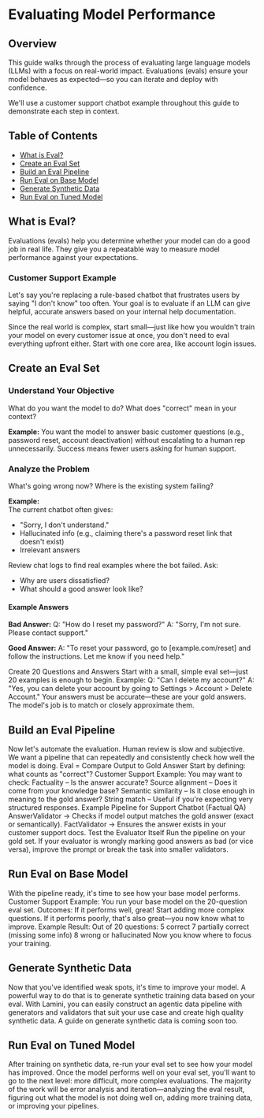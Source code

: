 # Evaluating Model Performance

## Overview
This guide walks through the process of evaluating large language models (LLMs) with a focus on real-world impact. Evaluations (evals) ensure your model behaves as expected—so you can iterate and deploy with confidence.

We'll use a customer support chatbot example throughout this guide to demonstrate each step in context.

## Table of Contents
- [What is Eval?](#what-is-eval)
- [Create an Eval Set](#create-an-eval-set)
- [Build an Eval Pipeline](#build-an-eval-pipeline)
- [Run Eval on Base Model](#run-eval-on-base-model)
- [Generate Synthetic Data](#generate-synthetic-data)
- [Run Eval on Tuned Model](#run-eval-on-tuned-model)

## What is Eval?
Evaluations (evals) help you determine whether your model can do a good job in real life. They give you a repeatable way to measure model performance against your expectations.

### Customer Support Example
Let's say you're replacing a rule-based chatbot that frustrates users by saying "I don't know" too often. Your goal is to evaluate if an LLM can give helpful, accurate answers based on your internal help documentation.

Since the real world is complex, start small—just like how you wouldn't train your model on every customer issue at once, you don't need to eval everything upfront either. Start with one core area, like account login issues.

## Create an Eval Set

### Understand Your Objective
What do you want the model to do? What does "correct" mean in your context?

**Example:**
You want the model to answer basic customer questions (e.g., password reset, account deactivation) without escalating to a human rep unnecessarily. Success means fewer users asking for human support.

### Analyze the Problem
What's going wrong now? Where is the existing system failing?

**Example:**  
The current chatbot often gives:
- "Sorry, I don't understand."
- Hallucinated info (e.g., claiming there's a password reset link that doesn't exist)
- Irrelevant answers

Review chat logs to find real examples where the bot failed. Ask:
- Why are users dissatisfied?
- What should a good answer look like?

#### Example Answers

**Bad Answer:**
Q: "How do I reset my password?"
A: "Sorry, I'm not sure. Please contact support."

**Good Answer:**
A: "To reset your password, go to [example.com/reset] and follow the instructions. Let me know if you need help."

Create 20 Questions and Answers
Start with a small, simple eval set—just 20 examples is enough to begin.
Example:
Q: "Can I delete my account?"
A: "Yes, you can delete your account by going to Settings > Account > Delete Account."
Your answers must be accurate—these are your gold answers. The model's job is to match or closely approximate them.

## Build an Eval Pipeline
Now let's automate the evaluation. Human review is slow and subjective. We want a pipeline that can repeatedly and consistently check how well the model is doing.
Eval = Compare Output to Gold Answer
Start by defining: what counts as "correct"?
Customer Support Example:
 You may want to check:
Factuality – Is the answer accurate?
Source alignment – Does it come from your knowledge base?
Semantic similarity – Is it close enough in meaning to the gold answer?
String match – Useful if you're expecting very structured responses.
Example Pipeline for Support Chatbot (Factual QA)
AnswerValidator → Checks if model output matches the gold answer (exact or semantically).
FactValidator → Ensures the answer exists in your customer support docs.
Test the Evaluator Itself
Run the pipeline on your gold set. If your evaluator is wrongly marking good answers as bad (or vice versa), improve the prompt or break the task into smaller validators.

## Run Eval on Base Model
With the pipeline ready, it's time to see how your base model performs.
Customer Support Example:
 You run your base model on the 20-question eval set.
Outcomes:
If it performs well, great! Start adding more complex questions.
If it performs poorly, that's also great—you now know what to improve.
Example Result:
 Out of 20 questions:
5 correct
7 partially correct (missing some info)
8 wrong or hallucinated
Now you know where to focus your training.

## Generate Synthetic Data
Now that you've identified weak spots, it's time to improve your model. A powerful way to do that is to generate synthetic training data based on your eval. With Lamini, you can easily construct an agentic data pipeline with generators and validators that suit your use case and create high quality synthetic data. A guide on generate synthetic data is coming soon too.

## Run Eval on Tuned Model
After training on synthetic data, re-run your eval set to see how your model has improved. Once the model performs well on your eval set, you'll want to go to the next level: more difficult, more complex evaluations.
The majority of the work will be error analysis and iteration—analyzing the eval result, figuring out what the model is not doing well on, adding more training data, or improving your pipelines.








